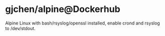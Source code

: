 # gjchen/alpine@Dockerhub
Alpine Linux with bash/rsyslog/openssl installed, enable crond and rsyslog to /dev/stdout.
